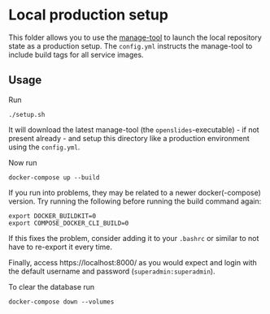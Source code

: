 # Local production setup

This folder allows you to use the
[manage-tool](https://github.com/OpenSlides/openslides-manage-service) to launch
the local repository state as a production setup.
The `config.yml` instructs the manage-tool to include build tags for all service
images.

## Usage

Run

    ./setup.sh

It will download the latest manage-tool (the `openslides`-executable) - if not
present already - and setup this directory like a production environment using
the `config.yml`.

Now run

    docker-compose up --build

If you run into problems, they may be related to a newer docker(-compose)
version. Try running the following before running the build command again:

    export DOCKER_BUILDKIT=0
    export COMPOSE_DOCKER_CLI_BUILD=0

If this fixes the problem, consider adding it to your `.bashrc` or similar to
not have to re-export it every time.

Finally, access https://localhost:8000/ as you would expect and login with the
default username and password (`superadmin:superadmin`).

To clear the database run

    docker-compose down --volumes
